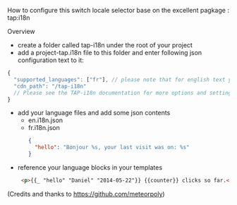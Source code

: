 How to configure this switch locale selector base on the excellent pagkage : tap:i18n

Overview
+ create a folder called tap-i18n under the root of your project
+ add a project-tap.i18n file to this folder and enter following json configuration text to it:
```javascript
{
  "supported_languages": ["fr"], // please note that for english text you can ommit the "en" since it is loaded by default
  "cdn_path": "/tap-i18n"
  // Please see the TAP-i18n documentation for more options and setting in this file >>>> https://github.com/TAPevents/tap-i18n
}
```
+ add your language files and add some json contents
  - en.i18n.json
  - fr.i18n.json
    ```json
    {
      "hello": "Bonjour %s, your last visit was on: %s"
    }
    ```
+ reference your language blocks in your templates
  ```html
   <p>{{_ "hello" "Daniel" "2014-05-22"}} {{counter}} clicks so far.</p>
   ```
(Credits  and thanks to https://github.com/meteorpoly)
